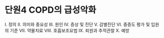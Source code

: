 # 단원4 COPD의 급성악화

I. 정의
II. 의미와 중요성
III. 원인
IV. 증상 및 진단
V. 감별진단
VI. 중증도 평가 및 입원의 기준
VII. 약물치료
VIII. 호흡보조요법
IX. 퇴원과 추적관찰
X. 예방